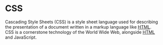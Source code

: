 # CSS
Cascading Style Sheets (CSS) is a style sheet language used for describing the presentation of a document written in a markup language like [HTML](/wiki/HTML). CSS is a cornerstone technology of the World Wide Web, alongside [HTML](/wiki/HTML) and JavaScript.

